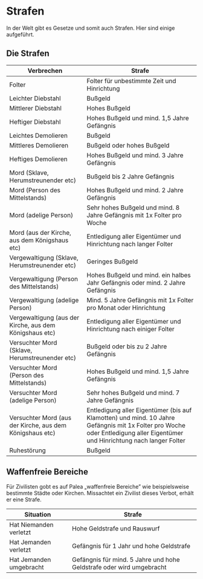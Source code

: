 # Strafen

In der Welt gibt es Gesetze und somit auch Strafen. Hier sind einige aufgeführt.

## Die Strafen

| Verbrechen | Strafe |
| - | - |
| Folter | Folter für unbestimmte Zeit und Hinrichtung |
| Leichter Diebstahl | Bußgeld |
| Mittlerer Diebstahl | Hohes Bußgeld |
| Heftiger Diebstahl | Hohes Bußgeld und mind. 1,5 Jahre Gefängnis |
| Leichtes Demolieren | Bußgeld |
| Mittleres Demolieren | Bußgeld oder hohes Bußgeld |
| Heftiges Demolieren | Hohes Bußgeld und mind. 3 Jahre Gefängnis |
| Mord (Sklave, Herumstreunender etc) | Bußgeld bis 2 Jahre Gefängnis |
| Mord (Person des Mittelstands) | Hohes Bußgeld und mind. 2 Jahre Gefängnis |
| Mord (adelige Person) | Sehr hohes Bußgeld und mind. 8 Jahre Gefängnis mit 1x Folter pro Woche |
| Mord (aus der Kirche, aus dem Königshaus etc) | Entledigung aller Eigentümer und Hinrichtung nach langer Folter |
| Vergewaltigung (Sklave, Herumstreunender etc) | Geringes Bußgeld |
| Vergewaltigung (Person des Mittelstands) | Hohes Bußgeld und mind. ein halbes Jahr Gefängnis oder mind. 2 Jahre Gefängnis |
| Vergewaltigung (adelige Person) | Mind. 5 Jahre Gefängnis mit 1x Folter pro Monat oder Hinrichtung |
| Vergewaltigung (aus der Kirche, aus dem Königshaus etc) | Entledigung aller Eigentümer und Hinrichtung nach einiger Folter |
| Versuchter Mord (Sklave, Herumstreunender etc) | Bußgeld oder bis zu 2 Jahre Gefängnis |
| Versuchter Mord (Person des Mittelstands)  | Hohes Bußgeld und mind. 1,5 Jahre Gefängnis |
| Versuchter Mord (adelige Person) | Sehr hohes Bußgeld und mind. 7 Jahre Gefängnis |
| Versuchter Mord (aus der Kirche, aus dem Königshaus etc) | Entledigung aller Eigentümer (bis auf Klamotten) und mind. 10 Jahre Gefängnis mit 1x Folter pro Woche oder Entledigung aller Eigentümer und Hinrichtung nach langer Folter |
| Ruhestörung | Bußgeld |

## Waffenfreie Bereiche

Für Zivilisten gobt es auf Palea „waffenfreie Bereiche” wie beispielsweise bestimmte Städte oder Kirchen. Missachtet ein Zivilist dieses Verbot, erhält er eine Strafe.

| Situation | Strafe |
| - | - |
| Hat Niemanden verletzt | Hohe Geldstrafe und Rauswurf |
| Hat Jemanden verletzt | Gefängnis für 1 Jahr und hohe Geldstrafe |
| Hat Jemanden umgebracht | Gefängnis für mind. 5 Jahre und hohe Geldstrafe oder wird umgebracht |

